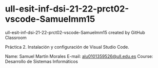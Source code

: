 # ull-esit-inf-dsi-21-22-prct02-vscode-Samuelmm15
ull-esit-inf-dsi-21-22-prct02-vscode-Samuelmm15 created by GitHub Classroom

Práctica 2. Instalación y configuración de Visual Studio Code.

Name: Samuel Martín Morales
E-mail: alu0101359526@ull.edu.es
Course: Desarrollo de Sistemas Informáticos

